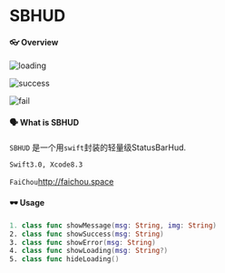 # SBHUD
####  👓 Overview

![loading](http://p9qv3iwy5.bkt.clouddn.com/loading.png)

![success](http://p9qv3iwy5.bkt.clouddn.com/success.png)

![fail](http://p9qv3iwy5.bkt.clouddn.com/fail.png)



#### 🗣 What is SBHUD

`SBHUD` 是一个用`swift`封装的轻量级StatusBarHud.

`Swift3.0, Xcode8.3`

`FaiChou`http://faichou.space

#### 🕶 Usage

```swift
1. class func showMessage(msg: String, img: String)
2. class func showSuccess(msg: String)
3. class func showError(msg: String)
4. class func showLoading(msg: String?)
5. class func hideLoading()
```


